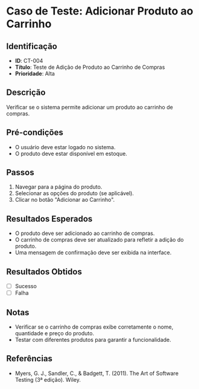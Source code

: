 # Caso de Teste: Adicionar Produto ao Carrinho

## Identificação
- **ID**: CT-004
- **Título**: Teste de Adição de Produto ao Carrinho de Compras
- **Prioridade**: Alta

## Descrição
Verificar se o sistema permite adicionar um produto ao carrinho de compras.

## Pré-condições
- O usuário deve estar logado no sistema.
- O produto deve estar disponível em estoque.

## Passos
1. Navegar para a página do produto.
2. Selecionar as opções do produto (se aplicável).
3. Clicar no botão "Adicionar ao Carrinho".

## Resultados Esperados
- O produto deve ser adicionado ao carrinho de compras.
- O carrinho de compras deve ser atualizado para refletir a adição do produto.
- Uma mensagem de confirmação deve ser exibida na interface.

## Resultados Obtidos
- [ ] Sucesso
- [ ] Falha

## Notas
- Verificar se o carrinho de compras exibe corretamente o nome, quantidade e preço do produto.
- Testar com diferentes produtos para garantir a funcionalidade.

## Referências
- Myers, G. J., Sandler, C., & Badgett, T. (2011). The Art of Software Testing (3ª edição). Wiley.